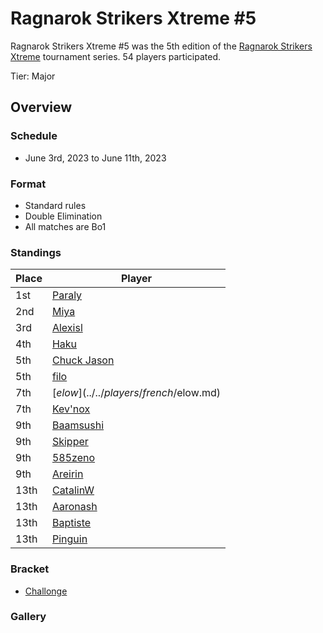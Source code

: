 # Ragnarok Strikers Xtreme #5

Ragnarok Strikers Xtreme #5 was the 5th edition of the [Ragnarok Strikers Xtreme](ragnaxmain.md) tournament series.
54 players participated.

Tier: Major

## Overview

### Schedule
- June 3rd, 2023 to June 11th, 2023

### Format
- Standard rules
- Double Elimination
- All matches are Bo1

### Standings

|Place|Player|
|-|-|
|1st|[Paraly](../../players/japanese/paraly.md)|
|2nd|[Miya](../../players/japanese/miya.md)|
|3rd|[Alexisl](../../players/french/alexisl.md)|
|4th|[Haku](../../players/german/haku.md)|
|5th|[Chuck Jason](../../players/chinese/chuckjason.md)|
|5th|[filo](../../players/italian/filo.md)|
|7th|[$elow](../../players/french/$elow.md)|
|7th|[Kev'nox](../../players/french/kevnox.md)|
|9th|[Baamsushi](../../players/indonesian/baamsushi.md)|
|9th|[Skipper](../../players/austrian/skipper.md)|
|9th|[585zeno](../../players/french/585zeno.md)|
|9th|[Areirin](../../players/french/areirin.md)|
|13th|[CatalinW](../../players/romanian/catalinw.md)|
|13th|[Aaronash](../../players/italian/aaronash.md)|
|13th|[Baptiste](../../players/french/baptiste.md)|
|13th|[Pinguin](../../players/french/pinguin.md)|

### Bracket
- [Challonge](https://challonge.com/6d56443u)

### Gallery
